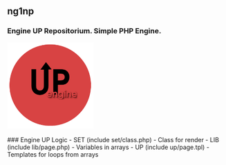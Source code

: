## ng1np
### Engine UP Repositorium. Simple PHP Engine.
<p>
<img src="https://github.com/antistereotip/ng1np/blob/main/ng1np.png" width="200" />  
</p>
### Engine UP Logic
- SET (include set/class.php) - Class for render
- LIB (include lib/page.php) - Variables in arrays
- UP (include up/page.tpl) - Templates for loops from arrays

